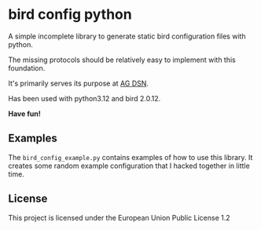 # bird config python

A simple incomplete library to generate static bird configuration files with python.

The missing protocols should be relatively easy to implement with this foundation.

It's primarily serves its purpose at [AG DSN](https://agdsn.de/).

Has been used with python3.12 and bird 2.0.12.

**Have fun!**

## Examples
The `bird_config_example.py` contains examples of how to use this library.
It creates some random example configuration that I hacked together in little time.

## License
This project is licensed under the European Union Public License 1.2
